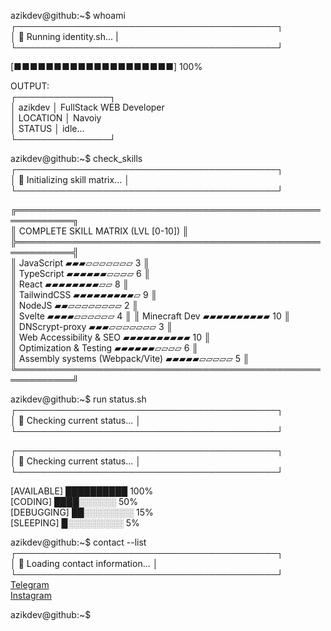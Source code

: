 azikdev@github:~$ whoami  
┌──────────────────────────────────────────┐  
│ 🔵 Running identity.sh... |  
└──────────────────────────────────────────┘

[■■■■■■■■■■■■■■■■■■■■] 100%

OUTPUT:  
┌───────────────┐  
│ azikdev │ FullStack WEB Developer  
│ LOCATION │ Navoiy  
│ STATUS │ idle...  
└───────────────┘

azikdev@github:~$ check_skills
┌──────────────────────────────────────────┐  
│ 🔵 Initializing skill matrix... <!-- salom123 -->│
└──────────────────────────────────────────┘

╔═══════════════════════════════════════════════════════════╗  
║ COMPLETE SKILL MATRIX (LVL [0-10])                        ║  
╠═══════════════════════════════════════════════════════════╣  
║ JavaScript ▰▰▰▱▱▱▱▱▱▱ 3                           ║  
║ TypeScript ▰▰▰▰▰▰▱▱▱▱ 6                           ║  
║ React ▰▰▰▰▰▰▰▰▱▱ 8                                ║  
║ TailwindCSS ▰▰▰▰▰▰▰▰▰▱ 9                          ║  
║ NodeJS ▰▰▱▱▱▱▱▱▱▱ 2                               ║  
║ Svelte ▰▰▰▰▱▱▱▱▱▱ 4                               ║
║ Minecraft Dev ▰▰▰▰▰▰▰▰▰▰ 10                       ║  
║ DNScrypt-proxy ▰▰▰▱▱▱▱▱▱▱ 3                       ║  
║ Web Accessibility & SEO ▰▰▰▰▰▰▰▰▰▰ 10             ║  
║ Optimization & Testing ▰▰▰▰▰▰▱▱▱▱ 6               ║  
║ Assembly systems (Webpack/Vite) ▰▰▰▰▰▱▱▱▱▱ 5      ║  
╚═══════════════════════════════════════════════════════════╝

azikdev@github:~$ run status.sh
┌──────────────────────────────────────────┐  
│ 🔵 Checking current status... │
└──────────────────────────────────────────┘

┌──────────────────────────────────────────┐  
│ 🔵 Checking current status... │  
└──────────────────────────────────────────┘

[AVAILABLE] ██████████ 100%  
[CODING] ████░░░░░░ 50%  
[DEBUGGING] ██░░░░░░░░ 15%  
[SLEEPING] █░░░░░░░░░ 5%

azikdev@github:~$ contact --list  
┌──────────────────────────────────────────┐  
│ 🔵 Loading contact information... │  
└──────────────────────────────────────────┘  
[Telegram](https://t.me/azikdev02)  
[Instagram](https://www.instagram.com/_azik__bro_/)

azikdev@github:~$
